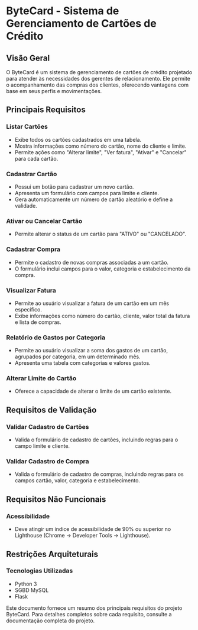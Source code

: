 # ByteCard - Sistema de Gerenciamento de Cartões de Crédito

## Visão Geral
O ByteCard é um sistema de gerenciamento de cartões de crédito projetado para atender às necessidades dos gerentes de relacionamento. Ele permite o acompanhamento das compras dos clientes, oferecendo vantagens com base em seus perfis e movimentações.

## Principais Requisitos

### Listar Cartões
- Exibe todos os cartões cadastrados em uma tabela.
- Mostra informações como número do cartão, nome do cliente e limite.
- Permite ações como "Alterar limite", "Ver fatura", "Ativar" e "Cancelar" para cada cartão.

### Cadastrar Cartão
- Possui um botão para cadastrar um novo cartão.
- Apresenta um formulário com campos para limite e cliente.
- Gera automaticamente um número de cartão aleatório e define a validade.
   
### Ativar ou Cancelar Cartão
- Permite alterar o status de um cartão para "ATIVO" ou "CANCELADO".

### Cadastrar Compra
- Permite o cadastro de novas compras associadas a um cartão.
- O formulário inclui campos para o valor, categoria e estabelecimento da compra.

### Visualizar Fatura
- Permite ao usuário visualizar a fatura de um cartão em um mês específico.
- Exibe informações como número do cartão, cliente, valor total da fatura e lista de compras.

### Relatório de Gastos por Categoria
- Permite ao usuário visualizar a soma dos gastos de um cartão, agrupados por categoria, em um determinado mês.
- Apresenta uma tabela com categorias e valores gastos.

### Alterar Limite do Cartão
- Oferece a capacidade de alterar o limite de um cartão existente.

## Requisitos de Validação

### Validar Cadastro de Cartões
- Valida o formulário de cadastro de cartões, incluindo regras para o campo limite e cliente.

### Validar Cadastro de Compra
- Valida o formulário de cadastro de compras, incluindo regras para os campos cartão, valor, categoria e estabelecimento.

## Requisitos Não Funcionais

### Acessibilidade
- Deve atingir um índice de acessibilidade de 90% ou superior no Lighthouse (Chrome -> Developer Tools -> Lighthouse).

## Restrições Arquiteturais

### Tecnologias Utilizadas
- Python 3
- SGBD MySQL
- Flask

Este documento fornece um resumo dos principais requisitos do projeto ByteCard. Para detalhes completos sobre cada requisito, consulte a documentação completa do projeto.
